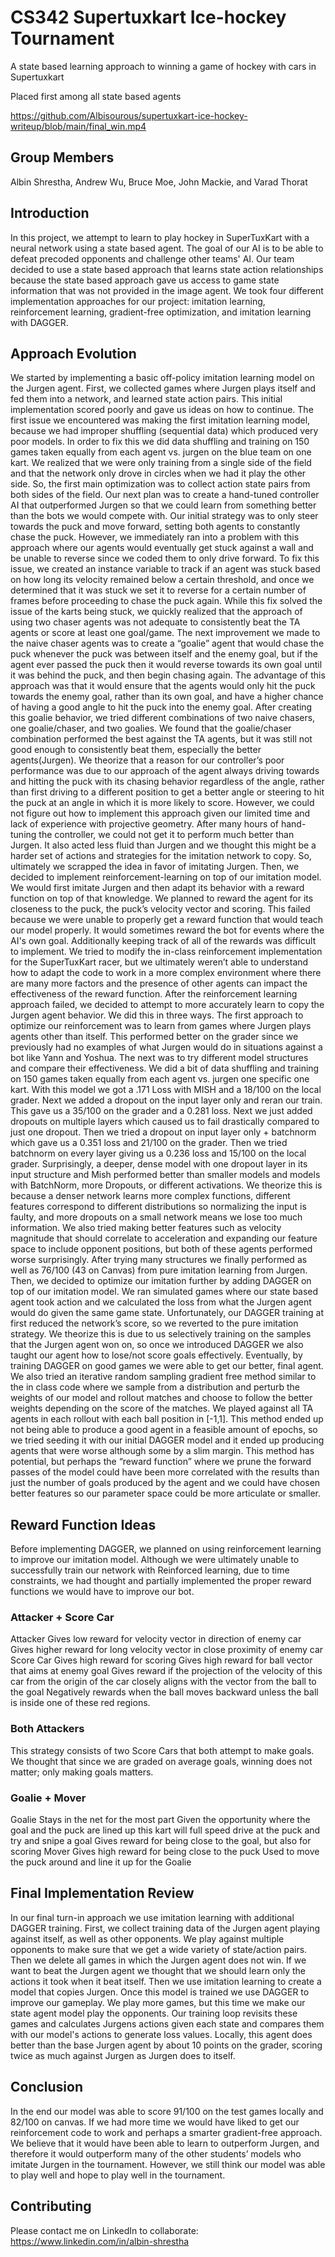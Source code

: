 # CS342 Supertuxkart Ice-hockey Tournament

A state based learning approach to winning a game of hockey with cars in Supertuxkart

Placed first among all state based agents

https://github.com/Albisourous/supertuxkart-ice-hockey-writeup/blob/main/final_win.mp4

## Group Members

Albin Shrestha, Andrew Wu, Bruce Moe, John Mackie, and Varad Thorat

## Introduction

In this project, we attempt to learn to play hockey in SuperTuxKart with a neural network using a state based agent. The goal of our AI is to be able to defeat precoded opponents and challenge other teams' AI. Our team decided to use a state based approach that learns state action relationships because the state based approach gave us access to game state information that was not provided in the image agent.
We took four different implementation approaches for our project: imitation learning, reinforcement learning, gradient-free optimization, and imitation learning with DAGGER.

## Approach Evolution

We started by implementing a basic off-policy imitation learning model on the Jurgen agent. First, we collected games where Jurgen plays itself and fed them into a network, and learned state action pairs. This initial implementation scored poorly and gave us ideas on how to continue. The first issue we encountered was making the first imitation learning model, because we had improper shuffling (sequential data) which produced very poor models. In order to fix this we did data shuffling and training on 150 games taken equally from each agent vs. jurgen on the blue team on one kart. We realized that we were only training from a single side of the field and that the network only drove in circles when we had it play the other side. So, the first main optimization was to collect action state pairs from both sides of the field.
Our next plan was to create a hand-tuned controller AI that outperformed Jurgen so that we could learn from something better than the bots we would compete with. Our initial strategy was to only steer towards the puck and move forward, setting both agents to constantly chase the puck. However, we immediately ran into a problem with this approach where our agents would eventually get stuck against a wall and be unable to reverse since we coded them to only drive forward. To fix this issue, we created an instance variable to track if an agent was stuck based on how long its velocity remained below a certain threshold, and once we determined that it was stuck we set it to reverse for a certain number of frames before proceeding to chase the puck again. While this fix solved the issue of the karts being stuck, we quickly realized that the approach of using two chaser agents was not adequate to consistently beat the TA agents or score at least one goal/game.
The next improvement we made to the naive chaser agents was to create a “goalie” agent that would chase the puck whenever the puck was between itself and the enemy goal, but if the agent ever passed the puck then it would reverse towards its own goal until it was behind the puck, and then begin chasing again. The advantage of this approach was that it would ensure that the agents would only hit the puck towards the enemy goal, rather than its own goal, and have a higher chance of having a good angle to hit the puck into the enemy goal. After creating this goalie behavior, we tried different combinations of two naive chasers, one goalie/chaser, and two goalies. We found that the goalie/chaser combination performed the best against the TA agents, but it was still not good enough to consistently beat them, especially the better agents(Jurgen). We theorize that a reason for our controller’s poor performance was due to our approach of the agent always driving towards and hitting the puck with its chasing behavior regardless of the angle, rather than first driving to a different position to get a better angle or steering to hit the puck at an angle in which it is more likely to score. However, we could not figure out how to implement this approach given our limited time and lack of experience with projective geometry.
After many hours of hand-tuning the controller, we could not get it to perform much better than Jurgen. It also acted less fluid than Jurgen and we thought this might be a harder set of actions and strategies for the imitation network to copy. So, ultimately we scrapped the idea in favor of imitating Jurgen.
Then, we decided to implement reinforcement-learning on top of our imitation model. We would first imitate Jurgen and then adapt its behavior with a reward function on top of that knowledge. We planned to reward the agent for its closeness to the puck, the puck’s velocity vector and scoring. This failed because we were unable to properly get a reward function that would teach our model properly. It would sometimes reward the bot for events where the AI's own goal. Additionally keeping track of all of the rewards was difficult to implement. We tried to modify the in-class reinforcement implementation for the SuperTuxKart racer, but we ultimately weren’t able to understand how to adapt the code to work in a more complex environment where there are many more factors and the presence of other agents can impact the effectiveness of the reward function.
After the reinforcement learning approach failed, we decided to attempt to more accurately learn to copy the Jurgen agent behavior. We did this in three ways. The first approach to optimize our reinforcement was to learn from games where Jurgen plays agents other than itself. This performed better on the grader since we previously had no examples of what Jurgen would do in situations against a bot like Yann and Yoshua. The next was to try different model structures and compare their effectiveness. We did a bit of data shuffling and training on 150 games taken equally from each agent vs. jurgen one specific one kart. With this model we got a .171 Loss with MISH and a 18/100 on the local grader. Next we added a dropout on the input layer only and reran our train. This gave us a 35/100 on the grader and a 0.281 loss. Next we just added dropouts on multiple layers which caused us to fail drastically compared to just one dropout. Then we tried a dropout on input layer only + batchnorm which gave us a 0.351 loss and 21/100 on the grader. Then we tried batchnorm on every layer giving us a 0.236 loss and 15/100 on the local grader. Surprisingly, a deeper, dense model with one dropout layer in its input structure and Mish performed better than smaller models and models with BatchNorm, more Dropouts, or different activations. We theorize this is because a denser network learns more complex functions, different features correspond to different distributions so normalizing the input is faulty, and more dropouts on a small network means we lose too much information. We also tried making better features such as velocity magnitude that should correlate to acceleration and expanding our feature space to include opponent positions, but both of these agents performed worse surprisingly. After trying many structures we finally performed as well as 76/100 (43 on Canvas) from pure imitation learning from Jurgen. Then, we decided to optimize our imitation further by adding DAGGER on top of our imitation model. We ran simulated games where our state based agent took action and we calculated the loss from what the Jurgen agent would do given the same game state. Unfortunately, our DAGGER training at first reduced the network’s score, so we reverted to the pure imitation strategy. We theorize this is due to us selectively training on the samples that the Jurgen agent won on, so once we introduced DAGGER we also taught our agent how to lose/not score goals effectively. Eventually, by training DAGGER on good games we were able to get our better, final agent.
We also tried an iterative random sampling gradient free method similar to the in class code where we sample from a distribution and perturb the weights of our model and rollout matches and choose to follow the better weights depending on the score of the matches. We played against all TA agents in each rollout with each ball position in [-1,1]. This method ended up not being able to produce a good agent in a feasible amount of epochs, so we tried seeding it with our initial DAGGER model and it ended up producing agents that were worse although some by a slim margin. This method has potential, but perhaps the “reward function” where we prune the forward passes of the model could have been more correlated with the results than just the number of goals produced by the agent and we could have chosen better features so our parameter space could be more articulate or smaller.

## Reward Function Ideas

Before implementing DAGGER, we planned on using reinforcement learning to improve our imitation model. Although we were ultimately unable to successfully train our network with Reinforced learning, due to time constraints, we had thought and partially implemented the proper reward functions we would have to improve our bot.

### Attacker + Score Car

Attacker
Gives low reward for velocity vector in direction of enemy car
Gives higher reward for long velocity vector in close proximity of enemy car
Score Car
Gives high reward for scoring
Gives high reward for ball vector that aims at enemy goal
Gives reward if the projection of the velocity of this car from the origin of the car closely aligns with the vector from the ball to the goal
Negatively rewards when the ball moves backward unless the ball is inside one of these red regions.

### Both Attackers

This strategy consists of two Score Cars that both attempt to make goals. We thought that since we are graded on average goals, winning does not matter; only making goals matters.

### Goalie + Mover

Goalie
Stays in the net for the most part
Given the opportunity where the goal and the puck are lined up this kart will full speed drive at the puck and try and snipe a goal
Gives reward for being close to the goal, but also for scoring
Mover
Gives high reward for being close to the puck
Used to move the puck around and line it up for the Goalie

## Final Implementation Review

In our final turn-in approach we use imitation learning with additional DAGGER training. First, we collect training data of the Jurgen agent playing against itself, as well as other opponents. We play against multiple opponents to make sure that we get a wide variety of state/action pairs. Then we delete all games in which the Jurgen agent does not win. If we want to beat the Jurgen agent we thought that we should learn only the actions it took when it beat itself. Then we use imitation learning to create a model that copies Jurgen. Once this model is trained we use DAGGER to improve our gameplay. We play more games, but this time we make our state agent model play the opponents. Our training loop revisits these games and calculates Jurgens actions given each state and compares them with our model's actions to generate loss values. Locally, this agent does better than the base Jurgen agent by about 10 points on the grader, scoring twice as much against Jurgen as Jurgen does to itself.

## Conclusion

In the end our model was able to score 91/100 on the test games locally and 82/100 on canvas. If we had more time we would have liked to get our reinforcement code to work and perhaps a smarter gradient-free approach. We believe that it would have been able to learn to outperform Jurgen, and therefore it would outperform many of the other students’ models who imitate Jurgen in the tournament. However, we still think our model was able to play well and hope to play well in the tournament.

## Contributing

Please contact me on LinkedIn to collaborate: https://www.linkedin.com/in/albin-shrestha

